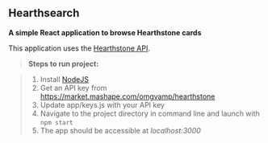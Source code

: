 ## Hearthsearch ##
**A simple React application to browse Hearthstone cards**

This application uses the [Hearthstone API](http://hearthstoneapi.com).

>**Steps to run project:**

> 1. Install [NodeJS](https://nodejs.org)
> 2. Get an API key from https://market.mashape.com/omgvamp/hearthstone
> 3. Update app/keys.js with your API key
> 4. Navigate to the project directory in command line and launch with `npm start`
> 5. The app should be accessible at *localhost:3000*
